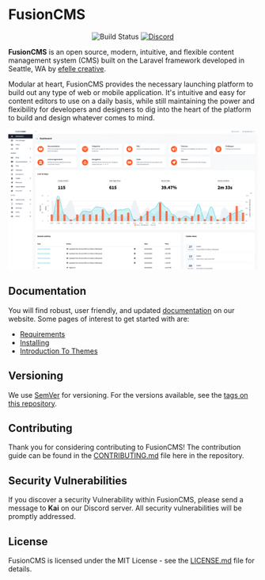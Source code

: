 <h1>FusionCMS</h1>

<p align="center">
<img src="https://app.chipperci.com/projects/33d89bb8-74e2-47c6-b61f-36bd669cc09a/status/master" alt="Build Status">
<a href="https://discord.gg/bZKyvrc"><img alt="Discord" src="https://img.shields.io/discord/588839859884392487.svg?style=flat-square"></a>
</p>

**FusionCMS** is an open source, modern, intuitive, and flexible content management system (CMS) built on the Laravel framework developed in Seattle, WA by [efelle creative](https://seattlewebdesign.com).

Modular at heart, FusionCMS provides the necessary launching platform to build out any type of web or mobile application. It's intuitive and easy for content editors to use on a daily basis, while still maintaining the power and flexibility for developers and designers to dig into the heart of the platform to build and design whatever comes to mind.

![preview screenshot](fusioncms.png)

## Documentation
You will find robust, user friendly, and updated [documentation](https://beta.getfusioncms.com/docs) on our website. Some pages of interest to get started with are:

- [Requirements](https://beta.getfusioncms.com/docs/requirements)
- [Installing](https://beta.getfusioncms.com/docs/installing)
- [Introduction To Themes](https://beta.getfusioncms.com/docs/themes)

## Versioning
We use [SemVer](http://semver.org/) for versioning. For the versions available, see the [tags on this repository](https://github.com/fusioncms/fusioncms/tags).

## Contributing
Thank you for considering contributing to FusionCMS! The contribution guide can be found in the [CONTRIBUTING.md](CONTRIBUTING.md) file here in the repository.

## Security Vulnerabilities
If you discover a security Vulnerability within FusionCMS, please send a message to **Kai** on our Discord server. All security vulnerabilities will be promptly addressed.

## License
FusionCMS is licensed under the MIT License - see the [LICENSE.md](LICENSE.md) file for details.
